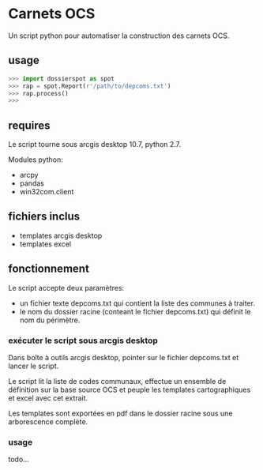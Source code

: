 # Carnets OCS

Un script python pour automatiser la construction des carnets OCS.

## usage

```Python
>>> import dossierspot as spot
>>> rap = spot.Report(r'/path/to/depcoms.txt')
>>> rap.process()
>>>
```

## requires

Le script tourne sous arcgis desktop 10.7, python 2.7.

Modules python:

- arcpy
- pandas
- win32com.client

## fichiers inclus

- templates arcgis desktop
- templates excel

## fonctionnement

Le script accepte deux paramètres:

- un fichier texte depcoms.txt qui contient la liste des communes à traiter.
- le nom du dossier racine (conteant le fichier depcoms.txt) qui définit le nom du périmètre.

### exécuter le script sous arcgis desktop

Dans boîte à outils arcgis desktop, pointer sur le fichier depcoms.txt et lancer le script.

Le script lit la liste de codes communaux, effectue un ensemble de définition sur la base source OCS et peuple les templates cartographiques et excel avec cet extrait.

Les templates sont exportées en pdf dans le dossier racine sous une arborescence complète.

### usage

todo...
